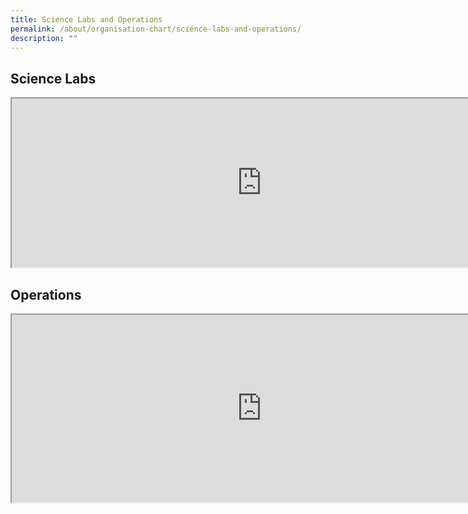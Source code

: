 ```yaml
---
title: Science Labs and Operations
permalink: /about/organisation-chart/science-labs-and-operations/
description: ""
---
```

<h2>Science Labs</h2>

<iframe src="https://docs.google.com/document/d/e/2PACX-1vRPCpt6iNuJSFLdsG-B-OWIoLfn4pG_tg2ZYBQ0L-rez8USNv5ThYwWIVOFvz1FtrgaUy2d-AV9cP9x/pub?embedded=true" width="800px" height="270px" scrolling="no"></iframe>

<h2>Operations</h2>

<iframe src="https://docs.google.com/document/d/e/2PACX-1vQKVFDuLA6boXRgnA5LCp1-LUUOGtuGwVHC1-yrJFqJlynZNuwRe4n_3CxYzKp_IWfs_YMCf5JA62Mb/pub?embedded=true" width="800px" height="300px" scrolling="no"></iframe>